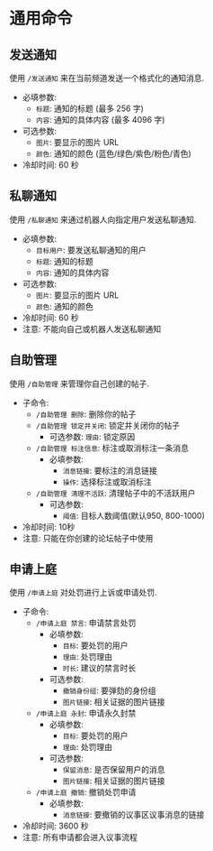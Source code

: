 # 通用命令

## 发送通知

使用 `/发送通知` 来在当前频道发送一个格式化的通知消息.

- 必填参数:
  - `标题`: 通知的标题 (最多 256 字)
  - `内容`: 通知的具体内容 (最多 4096 字)
- 可选参数:
  - `图片`: 要显示的图片 URL
  - `颜色`: 通知的颜色 (蓝色/绿色/紫色/粉色/青色)
- 冷却时间: 60 秒

## 私聊通知

使用 `/私聊通知` 来通过机器人向指定用户发送私聊通知.

- 必填参数:
  - `目标用户`: 要发送私聊通知的用户
  - `标题`: 通知的标题
  - `内容`: 通知的具体内容
- 可选参数:
  - `图片`: 要显示的图片 URL
  - `颜色`: 通知的颜色
- 冷却时间: 60 秒
- 注意: 不能向自己或机器人发送私聊通知

## 自助管理

使用 `/自助管理` 来管理你自己创建的帖子.

- 子命令:
  - `/自助管理 删除`: 删除你的帖子
  - `/自助管理 锁定并关闭`: 锁定并关闭你的帖子
    - 可选参数: `理由`: 锁定原因
  - `/自助管理 标注信息`: 标注或取消标注一条消息
    - 必填参数:
      - `消息链接`: 要标注的消息链接
      - `操作`: 选择标注或取消标注
  - `/自助管理 清理不活跃`: 清理帖子中的不活跃用户
    - 可选参数:
      - `阈值`: 目标人数阈值(默认950, 800-1000)
- 冷却时间: 10秒
- 注意: 只能在你创建的论坛帖子中使用

## 申请上庭

使用 `/申请上庭` 对处罚进行上诉或申请处罚.

- 子命令:
  - `/申请上庭 禁言`: 申请禁言处罚
    - 必填参数:
      - `目标`: 要处罚的用户
      - `理由`: 处罚理由
      - `时长`: 建议的禁言时长
    - 可选参数:
      - `撤销身份组`: 要弹劾的身份组
      - `图片链接`: 相关证据的图片链接
  - `/申请上庭 永封`: 申请永久封禁
    - 必填参数:
      - `目标`: 要处罚的用户
      - `理由`: 处罚理由
    - 可选参数:
      - `保留消息`: 是否保留用户的消息
      - `图片链接`: 相关证据的图片链接
  - `/申请上庭 撤销`: 撤销处罚申请
    - 必填参数:
      - `消息链接`: 要撤销的议事区议事消息的链接
- 冷却时间: 3600 秒
- 注意: 所有申请都会进入议事流程
